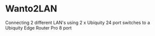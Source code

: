 # Wanto2LAN
Connecting 2 different LAN's using 2 x Ubiquity 24 port switches to a Ubiquity Edge Router Pro 8 port
